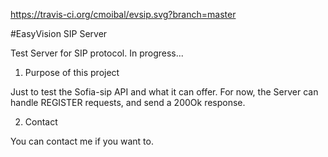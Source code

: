 https://travis-ci.org/cmoibal/evsip.svg?branch=master

#EasyVision SIP Server

Test Server for SIP protocol. In progress...

1. Purpose of this project

Just to test the Sofia-sip API and what it can offer.
For now, the Server can handle REGISTER requests, and send a 200Ok response.

2. Contact

You can contact me if you want to.
